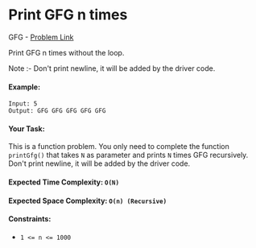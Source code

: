 # Print GFG n times

GFG - [Problem Link](https://www.geeksforgeeks.org/problems/print-gfg-n-times/1)

Print GFG n times without the loop.

Note :- Don't print newline, it will be added by the driver code.

#### Example:

    Input: 5
    Output: GFG GFG GFG GFG GFG

#### Your Task:

This is a function problem. You only need to complete the function `printGfg()` that takes `N` as parameter and prints `N` times GFG recursively. Don't print newline, it will be added by the driver code.

#### Expected Time Complexity: `O(N)`

#### Expected Space Complexity: `O(n) (Recursive)`

#### Constraints:

-    `1 <= n <= 1000`
